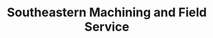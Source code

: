 ---
title: "Southeastern Machining and Field Service"
url: /lancaster/southeastern-machining-and-field-service/
shop: Baustoffe
---